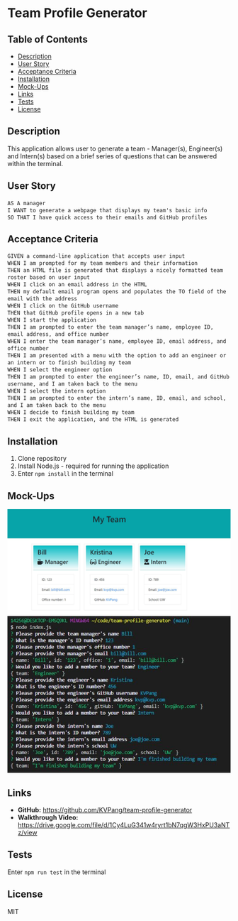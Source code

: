 # Team Profile Generator

## Table of Contents 
  - [Description](#description)
  - [User Story](#user-story)
  - [Acceptance Criteria](#acceptance-criteria)
  - [Installation](#installation)
  - [Mock-Ups](#mock-ups)
  - [Links](#links)
  - [Tests](#tests)
  - [License](#license)

## Description 
This application allows user to generate a team - Manager(s), Engineer(s) and Intern(s) based on a brief series of questions that can be answered within the terminal. 

## User Story
```
AS A manager
I WANT to generate a webpage that displays my team's basic info
SO THAT I have quick access to their emails and GitHub profiles
```

## Acceptance Criteria
```
GIVEN a command-line application that accepts user input
WHEN I am prompted for my team members and their information
THEN an HTML file is generated that displays a nicely formatted team roster based on user input
WHEN I click on an email address in the HTML
THEN my default email program opens and populates the TO field of the email with the address
WHEN I click on the GitHub username
THEN that GitHub profile opens in a new tab
WHEN I start the application
THEN I am prompted to enter the team manager’s name, employee ID, email address, and office number
WHEN I enter the team manager’s name, employee ID, email address, and office number
THEN I am presented with a menu with the option to add an engineer or an intern or to finish building my team
WHEN I select the engineer option
THEN I am prompted to enter the engineer’s name, ID, email, and GitHub username, and I am taken back to the menu
WHEN I select the intern option
THEN I am prompted to enter the intern’s name, ID, email, and school, and I am taken back to the menu
WHEN I decide to finish building my team
THEN I exit the application, and the HTML is generated
```

## Installation
1. Clone repository
2. Install Node.js - required for running the application
3. Enter ``npm install`` in the terminal

## Mock-Ups
![html](./images/html.JPG)
![terminal](./images/terminal-prompts.JPG)

## Links
- **GitHub:** https://github.com/KVPang/team-profile-generator
- **Walkthrough Video:** https://drive.google.com/file/d/1Cy4LuG341w4ryrt1bN7qgW3HxPU3aNTz/view
  
## Tests
Enter ``npm run test`` in the terminal 

## License
MIT